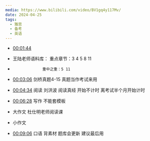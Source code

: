 ```yaml
---
media: https://www.bilibili.com/video/BV1gq4y117Mv/
date: 2024-04-25
tags:
  - 雅思
  - 备考
  - 英语
---
```


- [00:01:44](https://www.bilibili.com/video/BV1gq4y117Mv/?t=104.032827#t=01:44.03) 
- 王陆老师语料库： 重点章节：3 4 5 8 11 
-                  重中之重：5 11

- [00:03:06](https://www.bilibili.com/video/BV1gq4y117Mv/?t=186.628954#t=03:06.63) 剑桥真题4-15 真题当作考试来用
- [00:04:34](https://www.bilibili.com/video/BV1gq4y117Mv/?t=274.879788#t=04:34.88) 阅读 刘洪波 阅读真经
            开始不计时 离考试半个月开始计时

- [00:06:28](https://www.bilibili.com/video/BV1gq4y117Mv/?t=388.01643#t=06:28.02) 写作 不能套模板
- 大作文 杜仕明老师阅读课
- 小作文 


- [00:09:06](https://www.bilibili.com/video/BV1gq4y117Mv/?t=546.724852#t=09:06.72) 口语 背素材 题库会更新 建议最后用
  